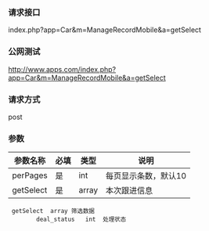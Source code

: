 ### **请求接口**
index.php?app=Car&m=ManageRecordMobile&a=getSelect



### **公网测试**
http://www.apps.com/index.php?app=Car&m=ManageRecordMobile&a=getSelect

### **请求方式**
post

### **参数**
| 参数名称  |必填|   类型  |说明      |
|------|-----|------|------|
| perPages| 是 | int|每页显示条数，默认10|
| getSelect| 是 | array|本次跟进信息|

     getSelect  array 筛选数据
            deal_status   int  处理状态